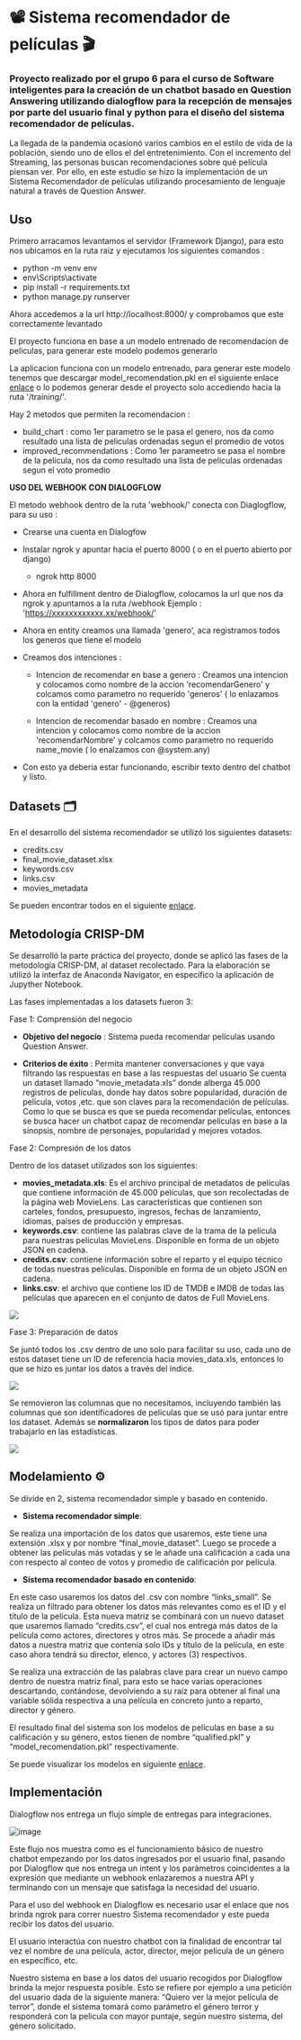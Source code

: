 # 📽 Sistema recomendador de películas 🎬

### Proyecto realizado por el grupo 6 para el curso de Software inteligentes para la creación de un chatbot basado en Question Answering utilizando dialogflow para la recepción de mensajes por parte del usuario final y python para el diseño del sistema recomendador de películas. 

La llegada de la pandemia ocasionó varios cambios en el estilo de vida de la población, siendo uno de ellos el del entretenimiento. Con el incremento del Streaming, las personas buscan recomendaciones sobre qué película piensan ver. Por ello, en este estudio se hizo la implementación de un Sistema Recomendador de películas utilizando procesamiento de lenguaje natural a través de Question Answer.


## Uso 

Primero arracamos levantamos el servidor (Framework Django), para esto nos 
ubicamos en la ruta raiz y ejecutamos los siguientes comandos : 

- python -m venv env
- env\Scripts\activate
- pip install -r requirements.txt
- python manage.py runserver

Ahora accedemos a la url http://localhost:8000/ y comprobamos que este correctamente levantado

El proyecto funciona en base a un modelo entrenado de recomendacion de peliculas, para 
generar este modelo podemos generarlo

La aplicacion funciona con un modelo entrenado, para generar este modelo tenemos
que descargar model_recomendation.pkl en el siguiente enlace [enlace](https://drive.google.com/drive/folders/1CeFqm3dvBcJvoAeMjbCmmA5XtldvW2iN?usp=sharing) o lo podemos generar desde el proyecto solo accediendo hacia la ruta '/training/'.

Hay 2 metodos que permiten la recomendacion : 
- build_chart : como 1er parametro se le pasa el genero, nos da como resultado una lista de peliculas ordenadas segun el promedio de votos
- improved_recommendations : Como 1er parameetro se pasa el nombre de la pelicula, nos da como resultado una lista de peliculas ordenadas segun el voto promedio

**USO DEL WEBHOOK CON DIALOGFLOW**

El metodo webhook dentro de la ruta 'webhook/' conecta con Diaglogflow, para su uso :
- Crearse una cuenta en Dialogfow
- Instalar ngrok y apuntar hacia el puerto 8000 ( o en el puerto abierto por django)
    - ngrok http 8000
- Ahora en fulfillment dentro de Dialogflow, colocamos la url que nos da ngrok y apuntamos a la ruta /webhook
    Ejemplo : 'https://xxxxxxxxxxxx.xx/webhook/'
- Ahora en entity creamos una llamada 'genero', aca registramos todos los generos que tiene el modelo
- Creamos dos intenciones :
    - Intencion de recomendar en base a genero : Creamos una intencion y colocamos como nombre de la accion         'recomendarGenero' y colcamos como parametro no requerido 'generos' ( lo enlazamos con la entidad 'genero' - @generos)
    
    - Intencion de recomendar basado en nombre : Creamos una intencion y colocamos como nombre de la accion         'recomendarNombre' y colcamos como parametro no requerido name_movie ( lo enalzamos con @system.any)

- Con esto ya deberia estar funcionando, escribir texto dentro del chatbot y listo.
## Datasets 🗂

En el desarrollo del sistema recomendador se utilizó los siguientes datasets:
- credits.csv
- final_movie_dataset.xlsx
- keywords.csv
- links.csv
- movies_metadata

Se pueden encontrar todos en el siguiente [enlace](https://drive.google.com/drive/folders/1c7ooUt2F5kgw3E6kJI8OhzH9Oi_JGE9c?usp=sharing).

## Metodología CRISP-DM

Se desarrolló la parte práctica del proyecto, donde se aplicó las fases de la metodología CRISP-DM, al dataset recolectado. 
Para la elaboración se utilizó la interfaz de Anaconda Navigator, en específico la aplicación de Jupyther Notebook.

Las fases implementadas a los datasets fueron 3:

Fase 1: Comprensión del negocio

- **Objetivo del negocio** : 
Sistema pueda recomendar películas usando Question Answer.

- **Criterios de éxito** : 
Permita mantener conversaciones y que vaya filtrando las respuestas en base a las respuestas del usuario
Se cuenta un dataset llamado “movie_metadata.xls” donde alberga 45.000 registros de películas, donde hay datos sobre popularidad, duración de película, votos ,etc. que son claves para la recomendación de películas.
Como lo que se busca es que se pueda recomendar películas, entonces se busca hacer un chatbot capaz de recomendar películas en base a la sinopsis, nombre de personajes, popularidad y mejores votados.

Fase 2: Compresión de los datos 

Dentro de los dataset utilizados son los siguientes:
- **movies_metadata.xls**: Es el archivo principal de metadatos de películas que contiene información de 45.000 películas, que son recolectadas de la página web MovieLens. Las características que contienen son carteles, fondos, presupuesto, ingresos, fechas de lanzamiento, idiomas, países de producción y empresas.
- **keywords.csv**: contiene las palabras clave de la trama de la película para nuestras películas MovieLens. Disponible en forma de un objeto JSON en cadena.
- **credits.csv**: contiene información sobre el reparto y el equipo técnico de todas nuestras películas. Disponible en forma de un objeto JSON en cadena.
- **links.csv**: el archivo que contiene los ID de TMDB e IMDB de todas las películas que aparecen en el conjunto de datos de Full MovieLens.

![](https://i.postimg.cc/rpybwF2s/Imagen1.png)

Fase 3: Preparación de datos

Se juntó todos los .csv dentro de uno solo para facilitar su uso, cada uno de estos dataset tiene un ID de referencia hacia movies_data.xls, entonces lo que se hizo es juntar los datos a través del índice.

![](https://i.postimg.cc/SxTm7PrZ/Imagen2.png)

Se removieron las columnas que no necesitamos, incluyendo también las columnas que son identificadores de películas que se usó para juntar entre los dataset. Además se **normalizaron** los tipos de datos para poder trabajarlo en las estadísticas.

![](https://i.postimg.cc/Wbd81Fyh/IMAGEN3.png)

## Modelamiento ⚙

Se divide en 2, sistema recomendador simple y basado en contenido.
- **Sistema recomendador simple**:

Se realiza una importación de los datos que usaremos, este tiene una extensión .xlsx y por nombre “final_movie_dataset”. Luego se procede a obtener las películas más votadas y se le añade una calificación a cada una  con respecto al conteo de votos y promedio de calificación por película.

- **Sistema recomendador basado en contenido**:

En este caso usaremos los datos del .csv con nombre “links_small”. Se realiza un filtrado para obtener los datos más relevantes como es el ID y el título de la película. 
Esta nueva matriz se combinará con un nuevo dataset que usaremos llamado “credits.csv”, el cual nos entrega más datos de la película como actores, directores y otros más.
Se procede a añadir más datos a nuestra matriz que contenía solo IDs y título de la película, en este caso ahora tendrá su director, elenco, y actores (3) respectivos. 

Se realiza una extracción de las palabras clave para crear un nuevo campo dentro de nuestra matriz final, para esto se hace varias operaciones descartando, contándose, devolviendo a su raíz para obtener al final una variable sólida respectiva a una película en concreto junto a reparto, director y género.

El resultado final del sistema son los modelos de películas en base a su calificación y su género, estos tienen de nombre “qualified.pkl” y “model_recomendation.pkl” respectivamente. 

Se puede visualizar los modelos en siguiente [enlace](https://drive.google.com/drive/folders/1CeFqm3dvBcJvoAeMjbCmmA5XtldvW2iN?usp=sharing).

## Implementación 

Dialogflow nos entrega un flujo simple de entregas para integraciones.

![image](https://user-images.githubusercontent.com/55029565/186072495-e481f1be-40d1-4409-8041-77e9e5234bbf.png)

Este flujo nos muestra como es el funcionamiento básico de nuestro chatbot empezando por los datos ingresados por el usuario final, pasando por Dialogflow que nos entrega un intent y los parámetros coincidentes a la expresión que mediante un webhook enlazaremos a nuestra API y terminando con un mensaje que satisfaga la necesidad del usuario.

Para el uso del webhook en Dialogflow es necesario usar el enlace que nos brinda ngrok para correr nuestro Sistema recomendador y este pueda recibir los datos del usuario.

El usuario interactúa con nuestro chatbot con la finalidad de encontrar tal vez el nombre de una película, actor, director, mejor película de un género en específico, etc.

Nuestro sistema en base a los datos del usuario recogidos por Dialogflow brinda la mejor respuesta posible. Esto se refiere por ejemplo a una petición del usuario dada de la siguiente manera: “Quiero ver la mejor película de terror”, donde el sistema tomará como parámetro el género terror y responderá con la película con mayor puntaje, según nuestro sistema, del género solicitado.


